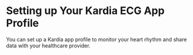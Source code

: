 # Setting up Your Kardia ECG App Profile

You can set up a Kardia app profile to monitor your heart rhythm and share data with your healthcare provider.

